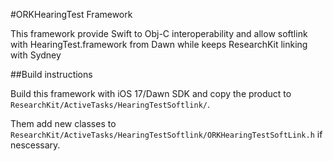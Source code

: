 #ORKHearingTest Framework

This framework provide Swift to Obj-C interoperability and allow softlink with HearingTest.framework from Dawn while keeps ResearchKit linking with Sydney

##Build instructions

Build this framework with iOS 17/Dawn SDK and copy the product to `ResearchKit/ActiveTasks/HearingTestSoftlink/`.

Them add new classes to `ResearchKit/ActiveTasks/HearingTestSoftlink/ORKHearingTestSoftLink.h` if nescessary.